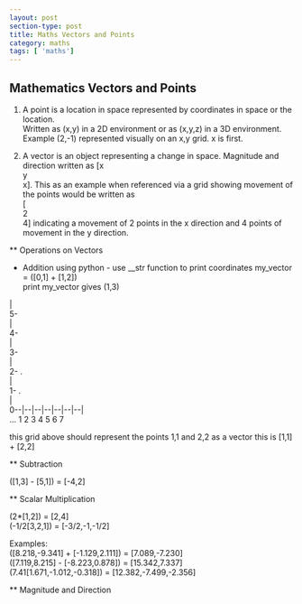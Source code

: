 ```yaml
---
layout: post
section-type: post
title: Maths Vectors and Points
category: maths
tags: [ 'maths']
---
```

  

## Mathematics Vectors and Points


1. A point is a location in space represented by coordinates in space or the location.  
Written as (x,y) in a 2D environment or as (x,y,z) in a 3D environment.      
Example (2,-1) represented visually on an x,y grid. x is first.  

2. A vector is an object representing a change in space. Magnitude and direction written as
[x  
 y  
 x]. This as an example when referenced via a grid showing movement of the points would be written as  
 [  
  2  
  4] indicating a movement of 2 points in the x direction and 4 points of movement in the y direction.  

** Operations on Vectors  

 - Addition using python - use __str function to print coordinates
 my_vector = ([0,1] + [1,2])  
 print my_vector gives (1,3)  

 |  
5-  
 |  
4-  
 |  
3-  
 |  
2-    .  
 |  
1-  .  
 |  
0--|--|--|--|--|--|--|  
... 1  2  3  4  5  6  7  

this grid above should represent the points 1,1 and 2,2 as a vector this is [1,1] + [2,2]  

** Subtraction  

([1,3] - [5,1]) = [-4,2]  

** Scalar Multiplication  

(2*[1,2]) = [2,4]  
(-1/2[3,2,1]) = [-3/2,-1,-1/2]  


Examples:  
([8.218,-9.341] + [-1.129,2.111]) = [7.089,-7.230]  
([7.119,8.215] - [-8.223,0.878]) = [15.342,7.337]  
(7.41[1.671,-1.012,-0.318]) = [12.382,-7.499,-2.356]  


** Magnitude and Direction  